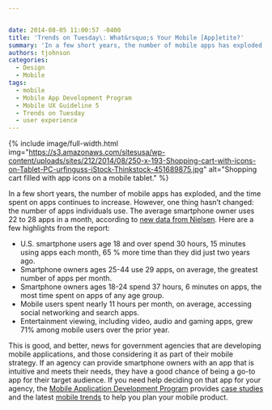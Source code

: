 ```yaml
---


date: 2014-08-05 11:00:57 -0400
title: 'Trends on Tuesday\: What&rsquo;s Your Mobile [App]etite?'
summary: 'In a few short years, the number of mobile apps has exploded, and the time spent on apps continues to increase. However, one thing hasn&amp;#8217;t changed\: the number of apps individuals use. The average smartphone owner uses 22 to 28 apps in a month, according to new data from Nielsen. Here are a few highlights'
authors: tjohnson
categories:
  - Design
  - Mobile
tags:
  - mobile
  - Mobile App Development Program
  - Mobile UX Guideline 5
  - Trends on Tuesday
  - user experience
---
```



{% include image/full-width.html img="https://s3.amazonaws.com/sitesusa/wp-content/uploads/sites/212/2014/08/250-x-193-Shopping-cart-with-icons-on-Tablet-PC-urfinguss-iStock-Thinkstock-451689875.jpg" alt="Shopping cart filled with app icons on a mobile tablet." %} 

In a few short years, the number of mobile apps has exploded, and the time spent on apps continues to increase. However, one thing hasn&#8217;t changed: the number of apps individuals use. The average smartphone owner uses 22 to 28 apps in a month, according to [new data from Nielsen](http://www.nielsen.com/us/en/insights/news/2014/smartphones-so-many-apps--so-much-time.html "new data from Nielsen"). Here are a few highlights from the report:

  * U.S. smartphone users age 18 and over spend 30 hours, 15 minutes using apps each month, 65 % more time than they did just two years ago.
  * Smartphone owners ages 25-44 use 29 apps, on average, the greatest number of apps per month.
  * Smartphone owners ages 18-24 spend 37 hours, 6 minutes on apps, the most time spent on apps of any age group.
  * Mobile users spent nearly 11 hours per month, on average, accessing social networking and search apps.
  * Entertainment viewing, including video, audio and gaming apps, grew 71% among mobile users over the prior year.

This is good, and better, news for government agencies that are developing mobile applications, and those considering it as part of their mobile strategy. If an agency can provide smartphone owners with an app that is intuitive and meets their needs, they have a good chance of being a go-to app for their target audience. If you need help deciding on that app for your agency, the [Mobile Application Development Program](https://www.WHATEVER/resources/mobile-application-development-program/ "Mobile Application Development Program") provides [case studies](https://www.WHATEVER/tag/mobile-gov-experience/) and the latest [mobile trends](https://www.WHATEVER/tag/trends-on-tuesday/) to help you plan your mobile product.